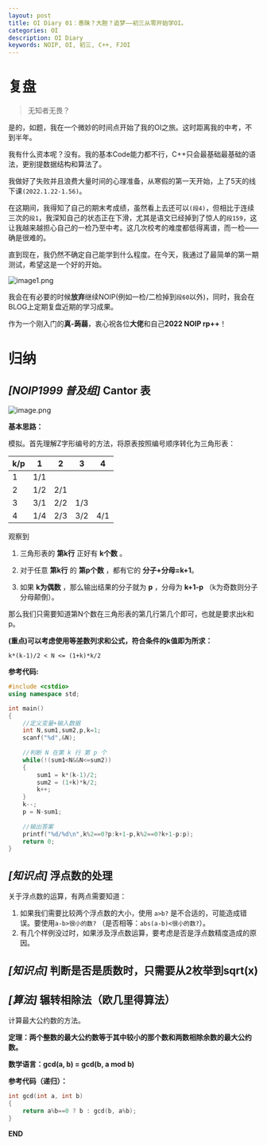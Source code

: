 ```yaml
---
layout: post
title: OI Diary 01：愚昧？大胆？追梦——初三从零开始学OI。
categories: OI
description: OI Diary
keywords: NOIP, OI, 初三, C++, FJOI
---
```


# 复盘

>无知者无畏？


是的，如题，我在一个微妙的时间点开始了我的OI之旅。这时距离我的中考，不到半年。


我有什么资本呢？没有。我的基本Code能力都不行，C++只会最基础最基础的语法，更别提数据结构和算法了。



我做好了失败并且浪费大量时间的心理准备，从寒假的第一天开始，上了5天的线下课`(2022.1.22-1.56)`。


在这期间，我得知了自己的期末考成绩，虽然看上去还可以`(段4)`，但相比于连续三次的`段1`，我深知自己的状态正在下滑，尤其是语文已经掉到了惊人的`段159`，这让我越来越担心自己的一检乃至中考。这几次校考的难度都低得离谱，而一检——确是很难的。


直到现在，我仍然不确定自己能学到什么程度。在今天，我通过了最简单的第一期测试，希望这是一个好的开始。

![image1.png](https://s2.loli.net/2022/01/28/SEZYUFhLAdctif8.png)

我会在有必要的时候**放弃**继续NOIP(例如一检/二检掉到`段60`以外)，同时，我会在BLOG上定期复盘近期的学习成果。


作为一个刚入门的**真-蒟蒻**，衷心祝各位**大佬**和自己**2022 NOIP rp++**！

# 归纳



## *[NOIP1999 普及组]* Cantor 表

![image.png](https://s2.loli.net/2022/01/28/O8lsBVEHPAkxe1j.png)

**基本思路：**

模拟。首先理解Z字形编号的方法，将原表按照编号顺序转化为三角形表：


| k/p | 1   | 2    | 3   | 4   |
| --- | --- | ---- | --- | --- |
| 1   | 1/1 |      |     |     |
| 2   | 1/2 | 2/1  |     |     |
| 3   | 3/1 |  2/2 | 1/3 |     |
| 4   | 1/4 | 2/3  | 3/2 | 4/1 |


观察到

1. 三角形表的 **第k行** 正好有 **k个数** 。

2. 对于任意 **第k行** 的 **第p个数** ，都有它的 **分子+分母=k+1**。

3. 如果 **k为偶数** ，那么输出结果的分子就为 **p** ，分母为 **k+1-p** （k为奇数则分子分母颠倒）。

那么我们只需要知道第N个数在三角形表的第几行第几个即可，也就是要求出k和p。

**(重点)可以考虑使用等差数列求和公式，符合条件的k值即为所求：**

`k*(k-1)/2 < N <= (1+k)*k/2` 

**参考代码:**
```c++
#include <cstdio>
using namespace std;

int main()
{
    //定义变量+输入数据
	int N,sum1,sum2,p,k=1;
	scanf("%d",&N);
	
	//判断 N 在第 k 行 第 p 个
	while(!(sum1<N&&N<=sum2))
	{
		sum1 = k*(k-1)/2;
		sum2 = (1+k)*k/2;
		k++;
	}
	k--;
	p = N-sum1; 
	
    //输出答案
	printf("%d/%d\n",k%2==0?p:k+1-p,k%2==0?k+1-p:p);
	return 0;
}
```
## *[知识点]* 浮点数的处理

关于浮点数的运算，有两点需要知道：
1. 如果我们需要比较两个浮点数的大小，使用 `a>b?` 是不合适的，可能造成错误。要使用`a-b>很小的数?` （是否相等：`abs(a-b)<很小的数?`）。
2. 有几个样例没过时，如果涉及浮点数运算，要考虑是否是浮点数精度造成的原因。

## *[知识点]* 判断是否是质数时，只需要从2枚举到sqrt(x)

## *[算法]* 辗转相除法（欧几里得算法）
计算最大公约数的方法。

**定理：两个整数的最大公约数等于其中较小的那个数和两数相除余数的最大公约数。**

**数学语言：gcd(a, b) = gcd(b, a mod b)**

**参考代码（递归）：**
```c++
int gcd(int a, int b)
{
    return a%b==0 ? b : gcd(b, a%b);
}
```

**END**